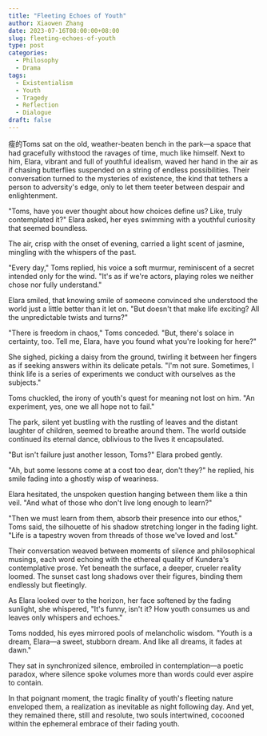```yaml
---
title: "Fleeting Echoes of Youth"
author: Xiaowen Zhang
date: 2023-07-16T08:00:00+08:00
slug: fleeting-echoes-of-youth
type: post
categories:
  - Philosophy
  - Drama
tags:
  - Existentialism
  - Youth
  - Tragedy
  - Reflection
  - Dialogue
draft: false
---
```


瘦的Toms sat on the old, weather-beaten bench in the park—a space that had gracefully withstood the ravages of time, much like himself. Next to him, Elara, vibrant and full of youthful idealism, waved her hand in the air as if chasing butterflies suspended on a string of endless possibilities. Their conversation turned to the mysteries of existence, the kind that tethers a person to adversity's edge, only to let them teeter between despair and enlightenment.

"Toms, have you ever thought about how choices define us? Like, truly contemplated it?" Elara asked, her eyes swimming with a youthful curiosity that seemed boundless.

The air, crisp with the onset of evening, carried a light scent of jasmine, mingling with the whispers of the past.

"Every day," Toms replied, his voice a soft murmur, reminiscent of a secret intended only for the wind. "It's as if we're actors, playing roles we neither chose nor fully understand."

Elara smiled, that knowing smile of someone convinced she understood the world just a little better than it let on. "But doesn't that make life exciting? All the unpredictable twists and turns?"

"There is freedom in chaos," Toms conceded. "But, there's solace in certainty, too. Tell me, Elara, have you found what you're looking for here?"

She sighed, picking a daisy from the ground, twirling it between her fingers as if seeking answers within its delicate petals. "I'm not sure. Sometimes, I think life is a series of experiments we conduct with ourselves as the subjects."

Toms chuckled, the irony of youth's quest for meaning not lost on him. "An experiment, yes, one we all hope not to fail."

The park, silent yet bustling with the rustling of leaves and the distant laughter of children, seemed to breathe around them. The world outside continued its eternal dance, oblivious to the lives it encapsulated.

"But isn't failure just another lesson, Toms?" Elara probed gently.

"Ah, but some lessons come at a cost too dear, don't they?" he replied, his smile fading into a ghostly wisp of weariness.

Elara hesitated, the unspoken question hanging between them like a thin veil. "And what of those who don't live long enough to learn?"

"Then we must learn from them, absorb their presence into our ethos," Toms said, the silhouette of his shadow stretching longer in the fading light. "Life is a tapestry woven from threads of those we've loved and lost."

Their conversation weaved between moments of silence and philosophical musings, each word echoing with the ethereal quality of Kundera's contemplative prose. Yet beneath the surface, a deeper, crueler reality loomed. The sunset cast long shadows over their figures, binding them endlessly but fleetingly.

As Elara looked over to the horizon, her face softened by the fading sunlight, she whispered, "It's funny, isn't it? How youth consumes us and leaves only whispers and echoes."

Toms nodded, his eyes mirrored pools of melancholic wisdom. "Youth is a dream, Elara—a sweet, stubborn dream. And like all dreams, it fades at dawn."

They sat in synchronized silence, embroiled in contemplation—a poetic paradox, where silence spoke volumes more than words could ever aspire to contain.

In that poignant moment, the tragic finality of youth's fleeting nature enveloped them, a realization as inevitable as night following day. And yet, they remained there, still and resolute, two souls intertwined, cocooned within the ephemeral embrace of their fading youth.